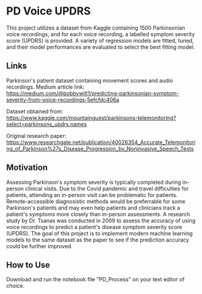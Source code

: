 # PD Voice UPDRS
This project utilizes a dataset from Kaggle containing 1500 Parkinsonian voice recordings, and for each voice recording, a labelled symptom severity score (UPDRS) is provided.  A variety of regression models are fitted, tuned, and their model performances are evaluated to select the best fitting model.

## Links
Parkinson's patient dataset containing movement scores and audio recordings.
Medium article link: https://medium.com/@bobbywilt1/predicting-parkinsonian-symptom-severity-from-voice-recordings-5efcfdc406a

Dataset obtained from: https://www.kaggle.com/mountainguest/parkinsons-telemonitoring?select=parkinsons_updrs.names

Original research paper: https://www.researchgate.net/publication/40026354_Accurate_Telemonitoring_of_Parkinson%27s_Disease_Progression_by_Noninvasive_Speech_Tests

## Motivation
Assessing Parkinson's symptom severity is typically completed during in-person clinical visits.  Due to the Covid pandemic and travel difficulties for patients, attending an in-person visit can be problematic for patients.  Remote-accessible diagnosistic methods would be preferrable for some Parkinson's patients and may even help patients and clinicians track a patient's symptoms more closely than in-person assessments.  A research study by Dr. Tsanas was conducted in 2009 to assess the accuracy of using voice recordings to predict a patient's disease symptom severity score (UPDRS).  The goal of this project is to implement modern machine learning models to the same dataset as the paper to see if the prediction accuracy could be further improved.

## How to Use
Download and run the notebook file "PD_Process" on your text editor of choice.  
